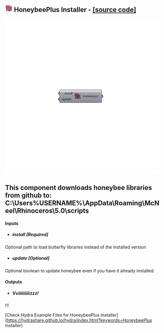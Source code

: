 ## ![](../../images/icons/HoneybeePlus_Installer.png) HoneybeePlus Installer - [[source code]](https://github.com/ladybug-tools/honeybee-grasshopper/tree/master/plugin/grasshopper/src/HoneybeePlus%20Installer.py)

![](../../images/components/HoneybeePlus_Installer.png)

This component downloads honeybee libraries from github to:
 C:\Users\%USERNAME%\AppData\Roaming\McNeel\Rhinoceros\5.0\scripts
 -

#### Inputs
* ##### install [Required]
Optional path to load butterfly libraries instead of the
 installed version
* ##### update [Optional]
Optional boolean to update honeybee even if you have it already installed.

#### Outputs
* ##### Vviiiiiiiiiizzz!
!!!


[Check Hydra Example Files for HoneybeePlus Installer](https://hydrashare.github.io/hydra/index.html?keywords=HoneybeePlus Installer)